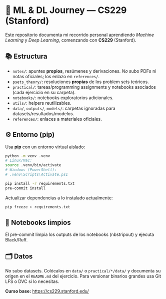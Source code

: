 # 🧠 ML & DL Journey — CS229 (Stanford)

Este repositorio documenta mi recorrido personal aprendiendo *Machine Learning* y *Deep Learning*, comenzando con **CS229** (Stanford).

## 📚 Estructura

- `notes/`: apuntes **propios**, resúmenes y derivaciones. *No* subo PDFs ni notas oficiales; los enlazo en `references/`.
- `psets_theory/`: resoluciones **propias** de los problem sets teóricos.
- `practical/`: tareas/programming assignments y notebooks asociados (cada ejercicio en su carpeta).
- `notebooks/`: notebooks exploratorios adicionales.
- `utils/`: helpers reutilizables.
- `data/`, `outputs/`, `models/`: carpetas ignoradas para datasets/resultados/modelos.
- `references/`: enlaces a materiales oficiales.

## ⚙️ Entorno (pip)

Usa **pip** con un entorno virtual aislado:

```bash
python -m venv .venv
# Linux/Mac:
source .venv/bin/activate
# Windows (PowerShell):
# .venv\Scripts\Activate.ps1

pip install -r requirements.txt
pre-commit install
```

Actualizar dependencias a lo instalado actualmente:
```bash
pip freeze > requirements.txt
```

## 🧼 Notebooks limpios
El pre-commit limpia los outputs de los notebooks (nbstripout) y ejecuta Black/Ruff.

## 🗂️ Datos
No subo datasets. Colócalos en `data/` o `practical/*/data/` y documenta su origen en el `README.md` del ejercicio. Para versionar binarios grandes usa Git LFS o DVC si lo necesitas.


**Curso base:** https://cs229.stanford.edu/
